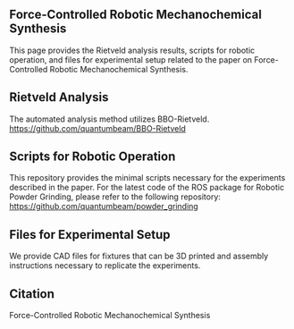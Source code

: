 ## Force-Controlled Robotic Mechanochemical Synthesis
This page provides the Rietveld analysis results, scripts for robotic operation, and files for experimental setup related to the paper on Force-Controlled Robotic Mechanochemical Synthesis.

## Rietveld Analysis
The automated analysis method utilizes BBO-Rietveld.
https://github.com/quantumbeam/BBO-Rietveld

## Scripts for Robotic Operation
This repository provides the minimal scripts necessary for the experiments described in the paper. For the latest code of the ROS package for Robotic Powder Grinding, please refer to the following repository:
https://github.com/quantumbeam/powder_grinding

## Files for Experimental Setup
We provide CAD files for fixtures that can be 3D printed and assembly instructions necessary to replicate the experiments.

## Citation
Force-Controlled Robotic Mechanochemical Synthesis